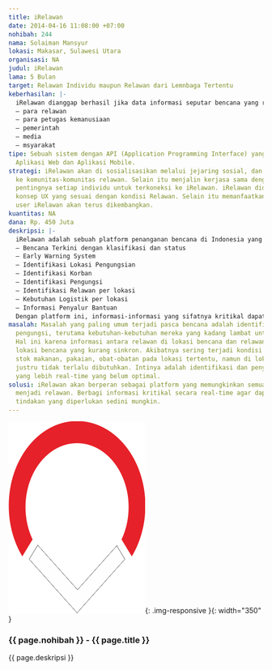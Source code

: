 ```yaml
---
title: iRelawan
date: 2014-04-16 11:08:00 +07:00
nohibah: 244
nama: Solaiman Mansyur
lokasi: Makasar, Sulawesi Utara
organisasi: NA
judul: iRelawan
lama: 5 Bulan
target: Relawan Individu maupun Relawan dari Lemnbaga Tertentu
keberhasilan: |-
  iRelawan dianggap berhasil jika data informasi seputar bencana yang real-time yang diinfokan para relawan menjadi rujukan bagi:
  – para relawan
  – para petugas kemanusiaan
  – pemerintah
  – media
  – msyarakat
tipe: Sebuah sistem dengan API (Application Programming Interface) yang ready untuk
  Aplikasi Web dan Aplikasi Mobile.
strategi: iRelawan akan di sosialisasikan melalui jejaring sosial, dan melalui pendekatan-pendekatan
  ke komunitas-komunitas relawan. Selain itu menjalin kerjasa sama dengan media menginformasikan
  pentingnya setiap individu untuk terkoneksi ke iRelawan. iRelawan didesain dengan
  konsep UX yang sesuai dengan kondisi Relawan. Selain itu memanfaatkan feedback dari
  user iRelawan akan terus dikembangkan.
kuantitas: NA
dana: Rp. 450 Juta
deskripsi: |-
  iRelawan adalah sebuah platform penanganan bencana di Indonesia yang dibuat khusus sebagai platform berbagi informasi:
  – Bencana Terkini dengan klasifikasi dan status
  – Early Warning System
  – Identifikasi Lokasi Pengungsian
  – Identifikasi Korban
  – Identifikasi Pengungsi
  – Identifikasi Relawan per lokasi
  – Kebutuhan Logistik per lokasi
  – Informasi Penyalur Bantuan
  Dengan platform ini, informasi-informasi yang sifatnya kritikal dapat segera dibroadcast sehingga memungkinkan aksi yang lebih dini.
masalah: Masalah yang paling umum terjadi pasca bencana adalah identifikasi korban,
  pengungsi, terutama kebutuhan-kebutuhan mereka yang kadang lambat untuk bisa terpenuhi.
  Hal ini karena informasi antara relawan di lokasi bencana dan relawan yang di luar
  lokasi bencana yang kurang sinkron. Akibatnya sering terjadi kondisi kekurangan
  stok makanan, pakaian, obat-obatan pada lokasi tertentu, namun di lokasi lainnya
  justru tidak terlalu dibutuhkan. Intinya adalah identifikasi dan penyebaran informasi
  yang lebih real-time yang belum optimal.
solusi: iRelawan akan berperan sebagai platform yang memungkinkan semua orang dapat
  menjadi relawan. Berbagi informasi kritikal secara real-time agar dapat dilakukan
  tindakan yang diperlukan sedini mungkin.
---
```


![244](/static/img/hibahcms/244.png){: .img-responsive }{: width="350" }

### {{ page.nohibah }} - {{ page.title }}

{{ page.deskripsi }}
